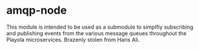 # amqp-node

This module is intended to be used as a submodule to simplfiy subscribing and publishing events from the various message queues throughout the Playola microservices.  Brazenly stolen from Haris Ali.
